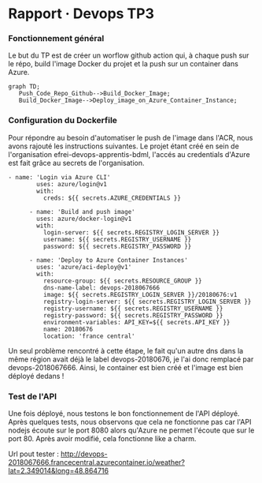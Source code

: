 # Rapport · Devops TP3

### Fonctionnement général

Le but du TP est de créer un worflow github action qui, à chaque push sur le répo, build l'image Docker du projet et la push sur un container dans Azure.
 ```mermaid
graph TD;
    Push_Code_Repo_Github-->Build_Docker_Image;
    Build_Docker_Image-->Deploy_image_on_Azure_Container_Instance;
```

### Configuration du Dockerfile

Pour répondre au besoin d'automatiser le push de l'image dans l'ACR, nous avons rajouté les instructions suivantes. 
Le projet étant créé en sein de l'organisation efrei-devops-apprentis-bdml, l'accés au credentials d'Azure est fait grâce au secrets de l'organisation.

```
- name: 'Login via Azure CLI'
        uses: azure/login@v1
        with:
          creds: ${{ secrets.AZURE_CREDENTIALS }}
          
      - name: 'Build and push image'
        uses: azure/docker-login@v1
        with:
          login-server: ${{ secrets.REGISTRY_LOGIN_SERVER }}
          username: ${{ secrets.REGISTRY_USERNAME }}
          password: ${{ secrets.REGISTRY_PASSWORD }}

      - name: 'Deploy to Azure Container Instances'
        uses: 'azure/aci-deploy@v1'
        with:
          resource-group: ${{ secrets.RESOURCE_GROUP }}
          dns-name-label: devops-2018067666
          image: ${{ secrets.REGISTRY_LOGIN_SERVER }}/20180676:v1
          registry-login-server: ${{ secrets.REGISTRY_LOGIN_SERVER }}
          registry-username: ${{ secrets.REGISTRY_USERNAME }}
          registry-password: ${{ secrets.REGISTRY_PASSWORD }}
          environment-variables: API_KEY=${{ secrets.API_KEY }}
          name: 20180676
          location: 'france central'
 ```
 
Un seul problème rencontré à cette étape, le fait qu'un autre dns dans la même région avait déjà le label devops-20180676, je l'ai donc remplacé par devops-2018067666. Ainsi, le container est bien créé et l'image est bien déployé dedans ! 
 
 
 
 ### Test de l'API 
 
 Une fois déployé, nous testons le bon fonctionnement de l'API déployé. Après quelques tests, nous observons que cela ne fonctionne pas car l'API nodejs écoute sur le port 8080 alors qu'Azure ne permet l'écoute que sur le port 80. Après avoir modifié, cela fonctionne like a charm.
 
 Url pout tester : http://devops-2018067666.francecentral.azurecontainer.io/weather?lat=2.349014&long=48.864716
 
 
